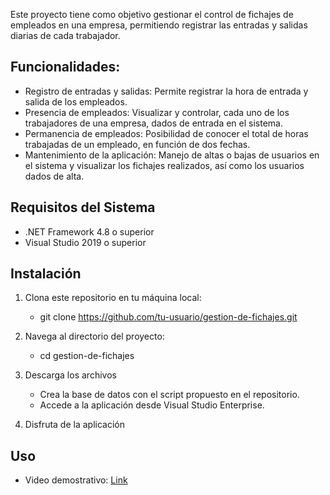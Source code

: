 Este proyecto tiene como objetivo gestionar el control de fichajes de empleados en una empresa, permitiendo registrar las entradas y salidas diarias de cada trabajador.

## Funcionalidades:

- Registro de entradas y salidas: Permite registrar la hora de entrada y salida de los empleados.
- Presencia de empleados: Visualizar y controlar, cada uno de los trabajadores de una empresa, dados de entrada en el sistema.
- Permanencia de empleados: Posibilidad de conocer el total de horas trabajadas de un empleado, en función de dos fechas.
- Mantenimiento de la aplicación: Manejo de altas o bajas de usuarios en el sistema y visualizar los fichajes realizados, así como los usuarios dados de alta.

## Requisitos del Sistema

- .NET Framework 4.8 o superior
- Visual Studio 2019 o superior

## Instalación

1. Clona este repositorio en tu máquina local:

   - git clone https://github.com/tu-usuario/gestion-de-fichajes.git

2. Navega al directorio del proyecto:

   - cd gestion-de-fichajes
  
3. Descarga los archivos

   - Crea la base de datos con el script propuesto en el repositorio.
   - Accede a la aplicación desde Visual Studio Enterprise.

3. Disfruta de la aplicación

## Uso

  - Video demostrativo: [Link](https://www.youtube.com/watch?v=JIr0LtXE6QQ)
